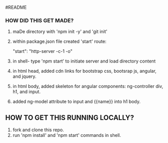 #README

### HOW DID THIS GET MADE?

1.  maDe directory with 'npm init -y' and 'git init'
2.  within package.json file created 'start' route:

      "start": "http-server -c-1 -o"
3.  in shell- type 'npm start' to initiate server and load directory content
4.  in html head, added cdn links for bootstrap css, bootsrap js, angular, and jquery.
5.  in html body, added skeleton for angular components: ng-controller div, h1, and input.
6.  added ng-model attribute to input and {{name}} into h1 body.


## HOW TO GET THIS RUNNING LOCALLY?

1.  fork and clone this repo.
2.  run 'npm install' and 'npm start' commands in shell.
